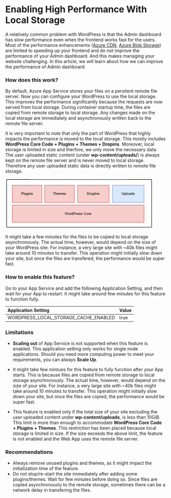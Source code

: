 # Enabling High Performance With Local Storage

A relatively common problem with WordPress is that the Admin dashboard has slow performance even when the frontend works fast for the users. Most of the performance enhancements ([Azure CDN](https://learn.microsoft.com/en-us/azure/cdn/cdn-overview), [Azure Blob Storage](https://learn.microsoft.com/en-us/azure/storage/blobs/storage-blobs-overview)) are limited to speeding up your frontend and do not improve the performance of your Admin dashboard. And this makes managing your website challenging. In this article, we will learn about how we can improve the performance of Admin dashboard. 

### How does this work?

By default, Azure App Service stores your files on a persitent remote file server. Now you can configure your WordPress to use the local storage. This improves the performance significantly because the requests are now served from local storage. During container startup time, the files are copied from remote storage to local storage. Any changes made on the local storage are immediately and asynchronously written back to the remote file server.

It is very important to note that only the part of WordPress that highly impacts the performance is moved to the local storage. This mostly includes **WordPress Core Code + Plugins + Themes + Dropins**. Moreover, local storage is limited in size and therfore, we only move the necessary data. The user uploaded static content (under **wp-content/uploads/**) is always kept on the remote file server and is never moved to local storage. Therefore any user uploaded static data is directly written to remote file storage.

![WordPress Directory Structure](./media/wordpress_directory_structure.png)

It might take a few minutes for the files to be copied to local storage asynchronously. The actual time, however, would depend on the size of your WordPress site. For instance, a very large site with ~40k files might take around 10 minutes to transfer. This operation might initially slow down your site, but once the files are transfered, the performance would be super fast.


### How to enable this feature?
Go to your App Service and add the following Application Setting, and then wait for your App to restart. It might take around few minutes for this feature to function fully.

|Application Setting |Value     |
| :---------------------------------------| :----------|
|WORDPRESS_LOCAL_STORAGE_CACHE_ENABLED |true      |



### Limitations
- **Scaling out** of App Service is not supported when this feature is enabled. This application setting only works for single node applications. Should you need more computing power to meet your requirements, you can always **Scale Up**.

- It might take few mintues for this feature to fully function after your App starts. This is because files are copied from remote storage to local storage asynchronously. The actual time, however, would depend on the size of your site. For instance, a very large site with ~40k files might take around 10 minutes to transfer. This operation might initially slow down your site, but once the files are copied, the performance would be super fast.

- This feature is enabled only if the total size of your site excluding the user uploaded content under **wp-content/uploads**, is less than 10GiB. This limit is more than enough to accommodate **WordPress Core Code + Plugins + Themes**. This restriction has been placed because local storage is limited in size. If the size exceeds the above limit, the feature is not enabled and the Web App uses the remote file server.


### Recommendations
- Always remove unused plugins and themes, as it might impact the initialization time of the feature.
- Do not stop/re-start the site immediately after adding some plugins/themes. Wait for few minutes before doing so. Since files are copied asynchronously to the remote storage, sometimes there can be a network delay in transfering the files.
